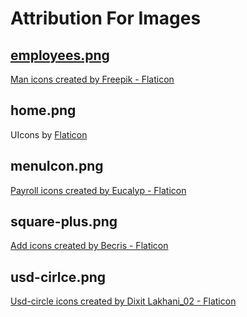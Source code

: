 # Attribution For Images

## [employees.png](https://github.com/tyleroneil72/hr-payroll-system/blob/main/src/main/resources/com/project/hrpayrollsystem/images/employees.png)
<a href="https://www.flaticon.com/free-icons/man" title="man icons">Man icons created by Freepik - Flaticon</a>

## home.png
UIcons by <a href="https://www.flaticon.com/uicons">Flaticon</a>

## menuIcon.png
<a href="https://www.flaticon.com/free-icons/payroll" title="payroll icons">Payroll icons created by Eucalyp - Flaticon</a>

## square-plus.png
<a href="https://www.flaticon.com/free-icons/add" title="add icons">Add icons created by Becris - Flaticon</a>

## usd-cirlce.png
<a href="https://www.flaticon.com/free-icons/usd-circle" title="usd-circle icons">Usd-circle icons created by Dixit Lakhani_02 - Flaticon</a>
